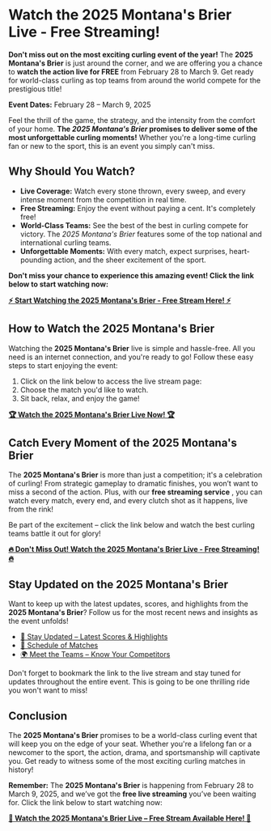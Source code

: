 # Watch the 2025 Montana's Brier Live - Free Streaming!

**Don't miss out on the most exciting curling event of the year!** The **2025 Montana's Brier** is just around the corner, and we are offering you a chance to **watch the action live for FREE** from February 28 to March 9. Get ready for world-class curling as top teams from around the world compete for the prestigious title!

**Event Dates:** February 28 – March 9, 2025

Feel the thrill of the game, the strategy, and the intensity from the comfort of your home. **The _2025 Montana's Brier_ promises to deliver some of the most unforgettable curling moments!** Whether you're a long-time curling fan or new to the sport, this is an event you simply can't miss.

## Why Should You Watch?

- **Live Coverage:** Watch every stone thrown, every sweep, and every intense moment from the competition in real time.
- **Free Streaming:** Enjoy the event without paying a cent. It's completely free!
- **World-Class Teams:** See the best of the best in curling compete for victory. The _2025 Montana's Brier_ features some of the top national and international curling teams.
- **Unforgettable Moments:** With every match, expect surprises, heart-pounding action, and the sheer excitement of the sport.

**Don't miss your chance to experience this amazing event! Click the link below to start watching now:**

[**⚡️ Start Watching the 2025 Montana's Brier - Free Stream Here! ⚡️**](https://tinyurl.com/livestreamfreeo?st=2025montanasbrier&si=gh)

## How to Watch the 2025 Montana's Brier

Watching the **2025 Montana's Brier** live is simple and hassle-free. All you need is an internet connection, and you're ready to go! Follow these easy steps to start enjoying the event:

1. Click on the link below to access the live stream page:
2. Choose the match you'd like to watch.
3. Sit back, relax, and enjoy the game!

[**🏆 Watch the 2025 Montana's Brier Live Now! 🏆**](https://tinyurl.com/livestreamfreeo?st=2025montanasbrier&si=gh)

## Catch Every Moment of the 2025 Montana's Brier

The **2025 Montana's Brier** is more than just a competition; it's a celebration of curling! From strategic gameplay to dramatic finishes, you won’t want to miss a second of the action. Plus, with our **free streaming service** , you can watch every match, every end, and every clutch shot as it happens, live from the rink!

Be part of the excitement – click the link below and watch the best curling teams battle it out for glory!

[**🔥 Don't Miss Out! Watch the 2025 Montana's Brier Live - Free Streaming! 🔥**](https://tinyurl.com/livestreamfreeo?st=2025montanasbrier&si=gh)

## Stay Updated on the 2025 Montana's Brier

Want to keep up with the latest updates, scores, and highlights from the **2025 Montana's Brier**? Follow us for the most recent news and insights as the event unfolds!

- [🔔 Stay Updated – Latest Scores & Highlights](https://tinyurl.com/livestreamfreeo?st=2025montanasbrier&si=gh)
- [📅 Schedule of Matches](https://tinyurl.com/livestreamfreeo?st=2025montanasbrier&si=gh)
- [🌍 Meet the Teams – Know Your Competitors](https://tinyurl.com/livestreamfreeo?st=2025montanasbrier&si=gh)

Don't forget to bookmark the link to the live stream and stay tuned for updates throughout the entire event. This is going to be one thrilling ride you won't want to miss!

## Conclusion

The **2025 Montana's Brier** promises to be a world-class curling event that will keep you on the edge of your seat. Whether you're a lifelong fan or a newcomer to the sport, the action, drama, and sportsmanship will captivate you. Get ready to witness some of the most exciting curling matches in history!

**Remember:** The **2025 Montana's Brier** is happening from February 28 to March 9, 2025, and we’ve got the **free live streaming** you’ve been waiting for. Click the link below to start watching now:

[**🎥 Watch the 2025 Montana's Brier Live – Free Stream Available Here! 🎥**](https://tinyurl.com/livestreamfreeo?st=2025montanasbrier&si=gh)
